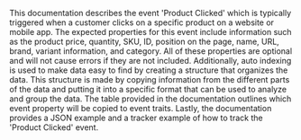 This documentation describes the event 'Product Clicked' which is typically triggered when a customer clicks on a specific product on a website or mobile app. The expected properties for this event include information such as the product price, quantity, SKU, ID, position on the page, name, URL, brand, variant information, and category. All of these properties are optional and will not cause errors if they are not included. Additionally, auto indexing is used to make data easy to find by creating a structure that organizes the data. This structure is made by copying information from the different parts of the data and putting it into a specific format that can be used to analyze and group the data. The table provided in the documentation outlines which event property will be copied to event traits. Lastly, the documentation provides a JSON example and a tracker example of how to track the 'Product Clicked' event.

